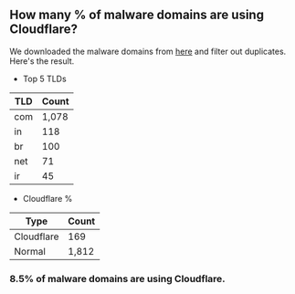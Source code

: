 ## How many % of malware domains are using Cloudflare?


We downloaded the malware domains from [here](https://urlhaus.abuse.ch) and filter out duplicates.
Here's the result.


[//]: # (start replacement)


- Top 5 TLDs

| TLD | Count |
| --- | --- |
| com | 1,078 |
| in | 118 |
| br | 100 |
| net | 71 |
| ir | 45 |


- Cloudflare %

| Type | Count |
| --- | --- |
| Cloudflare | 169 |
| Normal | 1,812 |


### 8.5% of malware domains are using Cloudflare.